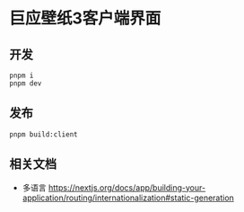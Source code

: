 # 巨应壁纸3客户端界面

## 开发  

```shell
pnpm i
pnpm dev
```

## 发布

```shell
pnpm build:client
```

## 相关文档

- 多语言
    <https://nextjs.org/docs/app/building-your-application/routing/internationalization#static-generation>  
